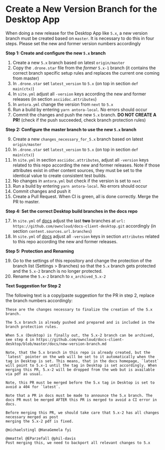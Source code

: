 # Create a New Version Branch for the Desktop App

When doing a new release for the Desktop App like `5.x`, a new version branch must be created based on `master`. It is necessary to do this in four steps. Please set the new and former version numbers accordingly

**Step 1: Create and configure the new `5.x` branch**

1.  Create a new `5.x` branch based on latest `origin/master`
2.  Copy the `.drone.star` file from the _former_ `5.x-1` branch
    (it contains the correct branch specific setup rules and replaces the current one coming from master)
4.  In `.drone.star` set `latest_version` to `5.x` (on top in section `def main(ctx)`)
5.  In `site.yml` adjust all `-version` keys according the new and former releases
    (in section `asciidoc.attributes`)
6.  In `antora.yml` change the version from `next` to `5.x`
7.  Run a build by entering `yarn antora-local`. No errors should occur
8.  Commit the changes and push the new `5.x` branch. **DO NOT CREATE A PR!** (check if the push succeeded, check branch protection rules)

**Step 2: Configure the master branch to use the new `5.x` branch**

9.  Create a new `changes_necessary_for_5.x` branch based on latest `origin/master`
10. In `.drone.star` set `latest_version` to `5.x` (on top in section `def main(ctx)`)
11. In `site.yml` in section `asciidoc.attributes`, adjust all `-version` keys related to this repo according the new and former releases. Note if those attributes exist in other content sources, they must be set to the identical value to create consistent test builds.
12. No changes in `antora.yml` but check if the version is set to `next`
14. Run a build by entering `yarn antora-local`. No errors should occur
15. Commit changes and push it
16. Create a Pull Request. When CI is green, all is done correctly. Merge the PR to master.

**Step 4: Set the correct Desktop build branches in the docs repo**

17. In `site.yml` of [docs](https://github.com/owncloud/docs/blob/master/site.yml) adjust the last **two** branches at `url: https://github.com/owncloud/docs-client-desktop.git` accordingly
    (in section `content.sources.url.branches`)
18. In `site.yml` of [docs](https://github.com/owncloud/docs/blob/master/site.yml) adjust all `-version` keys in section `attributes` related to this repo according the new and former releases.

**Step 5: Protection and Renaming**

19. Go to the settings of this repository and change the protection of the branch list (Settings > Branches) so that
    the `5.x` branch gets protected and the `5.x-2` branch is no longer protected.
20. Rename the `5.x-2` branch to `x_archived_5.x-2`

**Text Suggestion for Step 2**

The following text is a copy/paste suggestion for the PR in step 2, replace the branch numbers accordingly:
```
These are the changes necessary to finalize the creation of the 5.x branch.

The 5.x branch is already pushed and prepared and is included in the branch protection rules.

When 5.x (Desktop) is finally out, the 5.x-2 branch can be archived, see step 4 in https://github.com/owncloud/docs-client-desktop/blob/master/docs/new-version-branch.md

Note, that the 5.x branch in this repo is already created, but the `latest` pointer on the web will be set to it automatically when the tag in Desktop is set. This means, that in the docs homepage, `latest` will point to 5.x-1 until the tag in Desktop is set accordingly. When merging this PR, 5.x-2 will be dropped from the web but is available via pdf as usual.

Note, this PR must be merged before the 5.x tag in Desktop is set to avoid a 404 for `latest`.

Note that a PR in docs must be made to announce the 5.x branch. The docs PR must be merged AFTER this PR is merged to avoid a CI error in docs.

Before merging this PR, we should take care that 5.x-2 has all changes necessary merged as post
merging the 5.x-2 pdf is fixed.

@michaelstingl @HanaGemela fyi

@mmattel @EParzefall @phil-davis
Post merging this, we need to backport all relevant changes to 5.x
```
